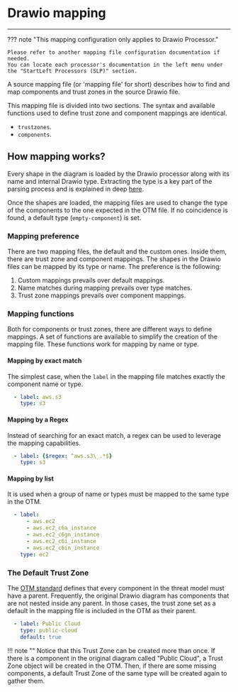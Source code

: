 # Drawio mapping


---

??? note "This mapping configuration only applies to Drawio Processor."

    Please refer to another mapping file configuration documentation if needed. 
    You can locate each processor's documentation in the left menu under the "StartLeft Processors (SLP)" section. 

A source mapping file (or 'mapping file' for short) describes how to find and map components and
trust zones in the source Drawio file.

This mapping file is divided into two sections. The syntax and available functions used to define trust zone and 
component mappings are identical.

* `trustzones`.
* `components`.

## How mapping works?
Every shape in the diagram is loaded by the Drawio processor along with its name and internal Drawio type. Extracting 
the type is a key part of the parsing process and is explained in deep [here](Drawio-Calculating-Shape-Type.md).

Once the shapes are loaded, the mapping files are used to change the type of the components to the one expected in the 
OTM file. If no coincidence is found, a default type (`empty-component`) is set.

### Mapping preference
There are two mapping files, the default and the custom ones. Inside them, there are trust zone and component mappings.
The shapes in the Drawio files can be mapped by its type or name. The preference is the following:

1. Custom mappings prevails over default mappings.
2. Name matches during mapping prevails over type matches.
3. Trust zone mappings prevails over component mappings.
    
### Mapping functions
Both for components or trust zones, there are different ways to define mappings. A set of functions are available to 
simplify the creation of the mapping file. These functions work for mapping by name or type.

#### Mapping by exact match
The simplest case, when the `label` in the mapping file matches exactly the component name or type.

```yaml
  - label: aws.s3
    type: s3
```

#### Mapping by a Regex
Instead of searching for an exact match, a regex can be used to leverage the mapping capabilities.

```yaml
  - label: {$regex: ^aws.s3\_.*$}
    type: s3
```

#### Mapping by list
It is used when a group of name or types must be mapped to the same type in the OTM.

```yaml
  - label:
      - aws.ec2
      - aws.ec2_c6a_instance
      - aws.ec2_c6gn_instance
      - aws.ec2_c6i_instance
      - aws.ec2_c6in_instance
    type: ec2
```

### The Default Trust Zone
The [OTM standard](../../../Open-Threat-Model-(OTM).md) defines that every component in the
threat model must have a parent. Frequently, the original Drawio diagram has components that are not nested inside any
parent. In those cases, the trust zone set as a default in the mapping file is included in the OTM as their parent.

```yaml
  - label: Public Cloud
    type: public-cloud
    default: true
```

!!! note ""
    Notice that this Trust Zone can be created more than once. If there is a component in the original diagram called
    "Public Cloud", a Trust Zone object will be created in the OTM. Then, if there are some missing components, a
    default Trust Zone of the same type will be created again to gather them.